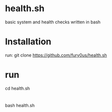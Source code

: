 # health.sh
basic system and health checks written in bash
# Installation
run: git clone https://github.com/fury0us/health.sh
# run
cd health.sh
#
bash health.sh
